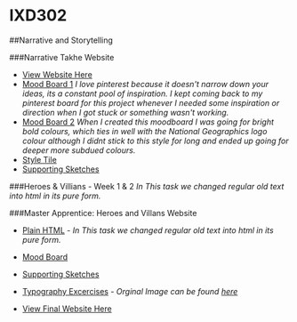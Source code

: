 # IXD302

##Narrative and Storytelling

###Narrative Takhe Website
- [View Website Here](https://amygrahamie.github.io/Bird-Project/index.html)
- [Mood Board 1](https://uk.pinterest.com/grahamie/bird-project/)
*I love pinterest because it doesn't narrow down your ideas, its a constant pool of inspiration. I kept coming back to my pinterest board for this project whenever I needed some inspiration or direction when I got stuck or something wasn't working.*
- [Mood Board 2](https://amygrahamie.github.io/IXD302/images/moodboard.jpg)
*When I created this moodboard I was going for bright bold colours, which ties in well with the National Geographics logo colour although I didnt stick to this style for long and ended up going for deeper more subdued colours.*
- [Style Tile](https://amygrahamie.github.io/IXD302/Bird-Projects/images/styletile.png)
- [Supporting Sketches](https://amygrahamie.github.io/IXD302/Bird-Project/supportingsketches.html)


###Heroes & Villians - Week 1 & 2
*In This task we changed regular old text into html in its pure form.*

###Master Apprentice: Heroes and Villans Website

- [Plain HTML](https://amygrahamie.github.io/IXD302/Sherlock-Holmes/heroes-and-villains.html) - *In This task we changed regular old text into html in its pure form.*

- [Mood Board](https://uk.pinterest.com/grahamie/sherlock-holmes-uni/)

- [Supporting Sketches](https://amygrahamie.github.io/IXD302/Sherlock-Holmes/sketches.html)

- [Typography Excercises](https://amygrahamie.github.io/IXD302/Sherlock-Holmes/typography.html) - *Orginal Image can be found [here](https://amygrahamie.github.io/IXD302/Sherlock-Holmes/images/typographyex.jpg)* 

- [View Final Website Here](https://amygrahamie.github.io/IXD302/Sherlock-Holmes/index.html)
